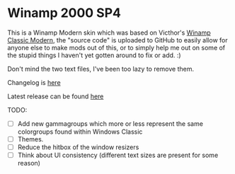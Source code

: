 # Winamp 2000 SP4
This is a Winamp Modern skin which was based on Victhor's [Winamp Classic Modern](https://www.deviantart.com/victhor/art/Winamp-Classic-Modern-by-Victhor-805797724), the "source code" is uploaded to GitHub to easily allow for anyone else to make mods out of this, or to simply help me out on some of the stupid things I haven't yet gotten around to fix or add. :)

Don't mind the two text files, I've been too lazy to remove them.

Changelog is [here](https://github.com/The1Freeman/Winamp2000SP4Issues)

Latest release can be found [here](https://getwacup.com/community/index.php/topic,609.0.html)

TODO:

 - [ ] Add new gammagroups which more or less represent the same colorgroups found within Windows Classic
 - [ ] Themes.
 - [ ] Reduce the hitbox of the window resizers
 - [ ] Think about UI consistency (different text sizes are present for some reason)
